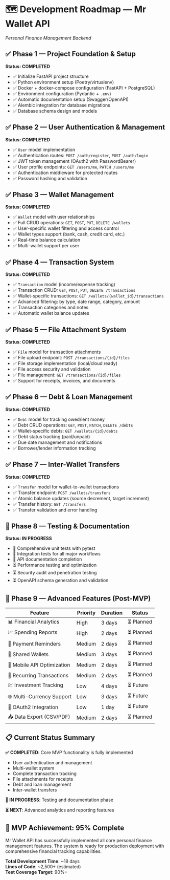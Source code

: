 # 🗺️ Development Roadmap — Mr Wallet API

*Personal Finance Management Backend*

## ✅ Phase 1 — Project Foundation & Setup
**Status: COMPLETED**

- ✅ Initialize FastAPI project structure
- ✅ Python environment setup (Poetry/virtualenv)
- ✅ Docker + docker-compose configuration (FastAPI + PostgreSQL)
- ✅ Environment configuration (Pydantic + `.env`)
- ✅ Automatic documentation setup (Swagger/OpenAPI)
- ✅ Alembic integration for database migrations
- ✅ Database schema design and models

## ✅ Phase 2 — User Authentication & Management
**Status: COMPLETED**

- ✅ `User` model implementation
- ✅ Authentication routes: `POST /auth/register`, `POST /auth/login`
- ✅ JWT token management (OAuth2 with PasswordBearer)
- ✅ User profile endpoints: `GET /users/me`, `PATCH /users/me`
- ✅ Authentication middleware for protected routes
- ✅ Password hashing and validation

## ✅ Phase 3 — Wallet Management
**Status: COMPLETED**

- ✅ `Wallet` model with user relationships
- ✅ Full CRUD operations: `GET`, `POST`, `PUT`, `DELETE /wallets`
- ✅ User-specific wallet filtering and access control
- ✅ Wallet types support (bank, cash, credit card, etc.)
- ✅ Real-time balance calculation
- ✅ Multi-wallet support per user

## ✅ Phase 4 — Transaction System
**Status: COMPLETED**

- ✅ `Transaction` model (income/expense tracking)
- ✅ Transaction CRUD: `GET`, `POST`, `PUT`, `DELETE /transactions`
- ✅ Wallet-specific transactions: `GET /wallets/{wallet_id}/transactions`
- ✅ Advanced filtering: by type, date range, category, amount
- ✅ Transaction categories and notes
- ✅ Automatic wallet balance updates

## ✅ Phase 5 — File Attachment System
**Status: COMPLETED**

- ✅ `File` model for transaction attachments
- ✅ File upload endpoint: `POST /transactions/{id}/files`
- ✅ File storage implementation (local/cloud ready)
- ✅ File access security and validation
- ✅ File management: `GET /transactions/{id}/files`
- ✅ Support for receipts, invoices, and documents

## ✅ Phase 6 — Debt & Loan Management
**Status: COMPLETED**

- ✅ `Debt` model for tracking owed/lent money
- ✅ Debt CRUD operations: `GET`, `POST`, `PATCH`, `DELETE /debts`
- ✅ Wallet-specific debts: `GET /wallets/{id}/debts`
- ✅ Debt status tracking (paid/unpaid)
- ✅ Due date management and notifications
- ✅ Borrower/lender information tracking

## ✅ Phase 7 — Inter-Wallet Transfers
**Status: COMPLETED**

- ✅ `Transfer` model for wallet-to-wallet transactions
- ✅ Transfer endpoint: `POST /wallets/transfers`
- ✅ Atomic balance updates (source decrement, target increment)
- ✅ Transfer history: `GET /transfers`
- ✅ Transfer validation and error handling

## 🚀 Phase 8 — Testing & Documentation
**Status: IN PROGRESS**

- 🔄 Comprehensive unit tests with pytest
- 🔄 Integration tests for all major workflows
- 🔄 API documentation completion
- ⏳ Performance testing and optimization
- ⏳ Security audit and penetration testing
- ⏳ OpenAPI schema generation and validation

## 🎯 Phase 9 — Advanced Features (Post-MVP)

| Feature                     | Priority | Duration | Status    |
|----------------------------|----------|----------|-----------|
| 📊 Financial Analytics     | High     | 3 days   | ⏳ Planned |
| 📈 Spending Reports        | High     | 2 days   | ⏳ Planned |
| 🔔 Payment Reminders       | Medium   | 2 days   | ⏳ Planned |
| 👥 Shared Wallets          | Medium   | 3 days   | ⏳ Planned |
| 📱 Mobile API Optimization | Medium   | 2 days   | ⏳ Planned |
| 🔄 Recurring Transactions  | Medium   | 2 days   | ⏳ Planned |
| 💹 Investment Tracking     | Low      | 4 days   | ⏳ Future  |
| 🌐 Multi-Currency Support  | Low      | 3 days   | ⏳ Future  |
| 🔐 OAuth2 Integration      | Low      | 1 day    | ⏳ Future  |
| 📤 Data Export (CSV/PDF)   | Medium   | 2 days   | ⏳ Planned |

## 📋 Current Status Summary

**✅ COMPLETED**: Core MVP functionality is fully implemented
- User authentication and management
- Multi-wallet system
- Complete transaction tracking
- File attachments for receipts
- Debt and loan management
- Inter-wallet transfers

**🔄 IN PROGRESS**: Testing and documentation phase

**⏳ NEXT**: Advanced analytics and reporting features

## 🎉 MVP Achievement: **95% Complete**

Mr Wallet API has successfully implemented all core personal finance management features. The system is ready for production deployment with comprehensive financial tracking capabilities.

**Total Development Time**: ~18 days  
**Lines of Code**: ~2,500+ (estimated)  
**Test Coverage Target**: 90%+


